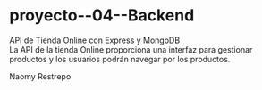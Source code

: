 # proyecto--04--Backend
API de Tienda Online con Express y MongoDB                                                          
La API de la tienda Online proporciona una interfaz para gestionar productos y los usuarios podrán navegar por los productos.

Naomy Restrepo
